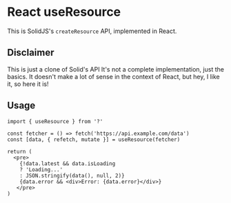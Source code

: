 # React useResource

This is SolidJS's `createResource` API, implemented in React.

## Disclaimer

This is just a clone of Solid's API It's not a complete implementation, just the basics. It doesn't make a lot of sense in the context of React, but hey, I like it, so here it is!

## Usage

```tsx
import { useResource } from '?'

const fetcher = () => fetch('https://api.example.com/data')
const [data, { refetch, mutate }] = useResource(fetcher)

return (
  <pre>
    {!data.latest && data.isLoading
    ? 'Loading...'
    : JSON.stringify(data(), null, 2)}
    {data.error && <div>Error: {data.error}</div>}
   </pre>
)
```
